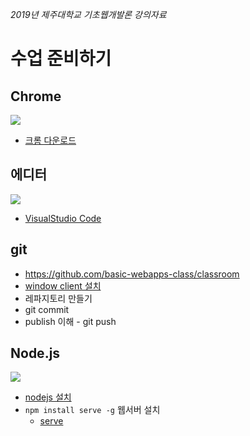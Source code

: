 *2019년 제주대학교 기초웹개발론 강의자료*

# 수업 준비하기

## Chrome

![](http://i.imgur.com/bYSHUdx.png)

* [크롬 다운로드](https://www.google.com/chrome?hl=ko)

## 에디터

![](https://i.imgur.com/sMimClE.png)

* [VisualStudio Code](https://code.visualstudio.com/)

## git

* https://github.com/basic-webapps-class/classroom
* [window client 설치](https://windows.github.com/)
* 레파지토리 만들기
* git commit
* publish 이해 - git push


## Node.js

![](http://i.imgur.com/oGxW6qq.png)
* [nodejs 설치](https://nodejs.org/ko/)
* `npm install serve -g`  웹서버 설치
	* [serve](https://github.com/tj/serve)